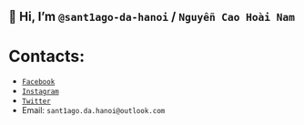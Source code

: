 ## 👋 Hi, I’m `@sant1ago-da-hanoi` / `Nguyễn Cao Hoài Nam`
# Contacts:
- [`Facebook`](https://www.facebook.com/sant1ago.da.hanoi/)
- [`Instagram`](https://www.instagram.com/sant1ago_da_hanoi/)
- [`Twitter`](https://twitter.com/san1tago)
- Email: `sant1ago.da.hanoi@outlook.com`

<!---
sant1ago-da-hanoi/sant1ago-da-hanoi is a ✨ special ✨ repository because its `README.md` (this file) appears on your GitHub profile.
You can click the Preview link to take a look at your changes.
--->

